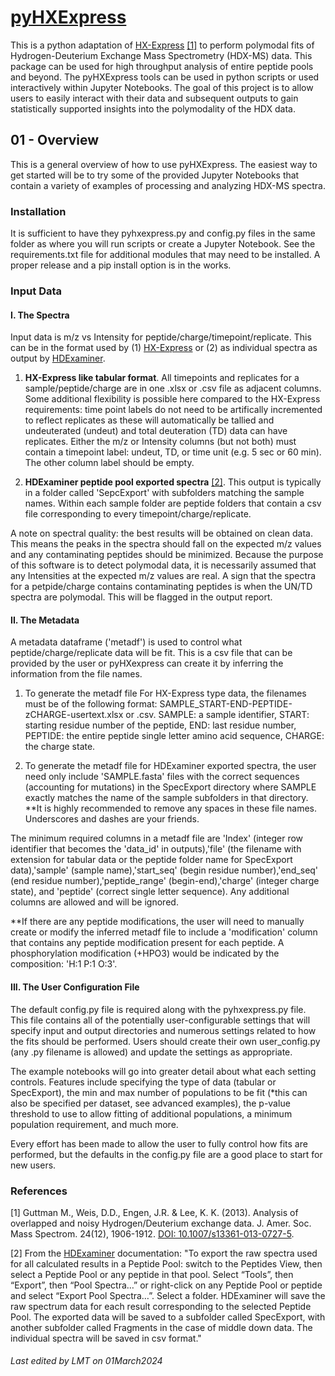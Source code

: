 # [pyHXExpress](https://github.com/tuttlelm/pyHXExpress)
This is a python adaptation of [HX-Express](https://www.hxms.com/HXExpress/) [[1]](#1) to perform polymodal fits of Hydrogen-Deuterium Exchange Mass Spectrometry (HDX-MS) data. This package can be used for high throughput analysis of entire peptide pools and beyond. The pyHXExpress tools can be used in python scripts or used interactively within Jupyter Notebooks. The goal of this project is to allow users to easily interact with their data and subsequent outputs to gain statistically supported insights into the polymodality of the HDX data. 

## 01 - Overview

This is a general overview of how to use pyHXExpress. The easiest way to get started will be to try some of the provided Jupyter Notebooks that contain a variety of examples of processing and analyzing HDX-MS spectra. 

### Installation

It is sufficient to have they pyhxexpress.py and config.py files in the same folder as where you will run scripts or create a Jupyter Notebook. See the requirements.txt file for additional modules that may need to be installed. A proper release and a pip install option is in the works.

### Input Data

#### I. The Spectra

Input data is m/z vs Intensity for peptide/charge/timepoint/replicate. This can be in the format used by (1) [HX-Express](https://www.hxms.com/HXExpress/) or (2) as individual spectra as output by [HDExaminer](https://massspec.com/hdexaminer/). 


1. <b>HX-Express like tabular format</b>. All timepoints and replicates for a sample/peptide/charge are in one .xlsx or .csv file as adjacent columns. Some additional flexibility is possible here compared to the HX-Express requirements: time point labels do not need to be artifically incremented to reflect replicates as these will automatically be tallied and undeuterated (undeut) and total deuteration (TD) data can have replicates. Either the m/z or Intensity columns (but not both) must contain a timepoint label: undeut, TD, or time unit (e.g. 5 sec or 60 min). The other column label should be empty.

2. <b>HDExaminer peptide pool exported spectra</b> [[2]](#2). This output is typically in a folder called 'SepcExport' with subfolders matching the sample names. Within each sample folder are peptide folders that contain a csv file corresponding to every timepoint/charge/replicate.

A note on spectral quality: the best results will be obtained on clean data. This means the peaks in the spectra should fall on the expected m/z values and any contaminating peptides should be minimized. Because the purpose of this software is to detect polymodal data, it is necessarily assumed that any Intensities at the expected m/z values are real. A sign that the spectra for a petpide/charge contains contaminating peptides is when the UN/TD spectra are polymodal. This will be flagged in the output report.

#### II. The Metadata 

A metadata dataframe ('metadf') is used to control what peptide/charge/replicate data will be fit. This is a csv file that can be provided by the user or pyHXexpress can create it by inferring the information from the file names. 

1. To generate the metadf file For HX-Express type data, the filenames must be of the following format: SAMPLE_START-END-PEPTIDE-zCHARGE-usertext.xlsx or .csv. SAMPLE: a sample identifier, START: starting residue number of the peptide, END: last residue number, PEPTIDE: the entire peptide single letter amino acid sequence, CHARGE: the charge state. 

2. To generate the metadf file for HDExaminer exported spectra, the user need only include 'SAMPLE.fasta' files with the correct sequences (accounting for mutations) in the SpecExport directory where SAMPLE exactly matches the name of the sample subfolders in that directory. **It is highly recommended to remove any spaces in these file names. Underscores and dashes are your friends.


The minimum required columns in a metadf file are 'Index' (integer row identifier that becomes the 'data_id' in outputs),'file' (the filename with extension for tabular data or the peptide folder name for SpecExport data),'sample' (sample name),'start_seq' (begin residue number),'end_seq' (end residue number),'peptide_range' (begin-end),'charge' (integer charge state), and 'peptide' (correct single letter sequence). Any additional columns are allowed and will be ignored.

**If there are any peptide modifications, the user will need to manually create or modify the inferred metadf file to include a 'modification' column that contains any peptide modification present for each peptide. A phosphorylation modification (+HPO3) would be indicated by the composition: 'H:1 P:1 O:3'. 


#### III. The User Configuration File
The default config.py file is required along with the pyhxexpress.py file. This file contains all of the potentially user-configurable settings that will specify input and output directories and numerous settings related to how the fits should be performed. Users should create their own user_config.py (any .py filename is allowed) and update the settings as appropriate. 

The example notebooks will go into greater detail about what each setting controls. Features include specifying the type of data (tabular or SpecExport), the min and max number of populations to be fit (*this can also be specified per dataset, see advanced examples), the p-value threshold to use to allow fitting of additional populations, a minimum population requirement, and much more.

Every effort has been made to allow the user to fully control how fits are performed, but the defaults in the config.py file are a good place to start for new users.

### References
<a id="1">[1]</a> 
Guttman M., Weis, D.D., Engen, J.R. & Lee, K. K. (2013).  Analysis of overlapped and noisy Hydrogen/Deuterium exchange data.  J. Amer. Soc. Mass Spectrom. 24(12), 1906-1912.
[DOI: 10.1007/s13361-013-0727-5](https://pubs.acs.org/doi/10.1007/s13361-013-0727-5).

<a id="2">[2]</a> From the [HDExaminer](https://massspec.com/hdexaminer/) documentation: "To export the raw spectra used for all calculated results in a Peptide Pool: switch to the Peptides View, then select a Peptide Pool or any peptide in that pool. Select “Tools”, then “Export”, then “Pool Spectra…” or right-click on any Peptide Pool or peptide and select “Export Pool Spectra…”. Select a folder. HDExaminer will save the raw spectrum data for each result corresponding to the selected Peptide Pool. The exported data will be saved to a subfolder called SpecExport, with another subfolder called Fragments in the case of middle down data. The individual spectra will be saved in csv format."

###### Last edited by LMT on 01March2024